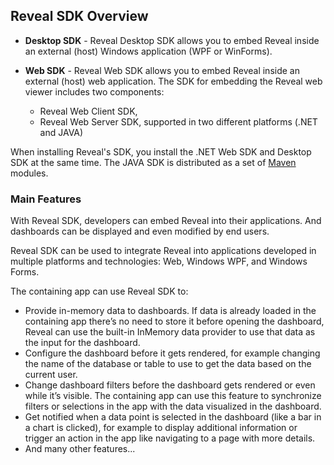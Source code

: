 ## Reveal SDK Overview

- **Desktop SDK** - Reveal Desktop SDK allows you to embed Reveal inside an external (host) Windows application (WPF or WinForms).

- **Web SDK** - Reveal Web SDK allows you to embed Reveal inside an external (host) web application. The SDK for embedding the Reveal web viewer includes two components:
  * Reveal Web Client SDK,
  * Reveal Web Server SDK, supported in two different platforms (.NET and JAVA)

When installing Reveal's SDK, you install the .NET Web SDK and Desktop SDK at the same time. The JAVA SDK is distributed as a set of [Maven](https://maven.apache.org/what-is-maven.html) modules.

### Main Features
With Reveal SDK, developers can embed Reveal into their applications. And dashboards can be displayed and even modified by end users.

Reveal SDK can be used to integrate Reveal into applications developed in multiple platforms and technologies: Web, Windows WPF, and Windows Forms.

The containing app can use Reveal SDK to:

- Provide in-memory data to dashboards. If data is already loaded in the containing app there’s no need to store it before opening the dashboard, Reveal can use the built-in InMemory data provider to use that data as the input for the dashboard.
- Configure the dashboard before it gets rendered, for example changing the name of the database or table to use to get the data based on the current user.
- Change dashboard filters before the dashboard gets rendered or even while it’s visible.
The containing app can use this feature to synchronize filters or selections in the app with the data visualized in the dashboard.
- Get notified when a data point is selected in the dashboard (like a bar in a chart is clicked), for example to display additional information or trigger an action in the app like navigating to a page with more details.
- And many other features...
